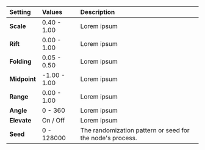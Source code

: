 | Setting      | Values          | Description |
| :----------- | :-------------- | :---------- |
| **Scale**    | 0.40 - 1.00     | Lorem ipsum |
| **Rift**     | 0.00 - 1.00     | Lorem ipsum |
| **Folding**  | 0.05 - 0.50     | Lorem ipsum |
| **Midpoint** | -1.00 - 1.00    | Lorem ipsum |
| **Range**    | 0.00 - 1.00     | Lorem ipsum |
| **Angle**    | 0 - 360         | Lorem ipsum |
| **Elevate**  | On / Off | Lorem ipsum |
| **Seed**     | 0 - 128000      | The randomization pattern or seed for the node's process. |
